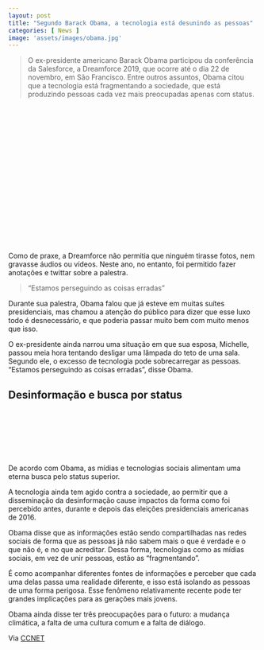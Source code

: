 ```yaml
---
layout: post
title: "Segundo Barack Obama, a tecnologia está desunindo as pessoas"
categories: [ News ]
image: 'assets/images/obama.jpg'
---
```


> O ex-presidente americano Barack Obama participou da conferência da Salesforce, a Dreamforce 2019, que ocorre até o dia 22 de novembro, em São Francisco. Entre outros assuntos, Obama citou que a tecnologia está fragmentando a sociedade, que está produzindo pessoas cada vez mais preocupadas apenas com status.

<!-- QUADRADO -->
<script async src="//pagead2.googlesyndication.com/pagead/js/adsbygoogle.js"></script>
<ins class="adsbygoogle"
style="display:inline-block;width:336px;height:280px"
data-ad-client="ca-pub-2838251107855362"
data-ad-slot="5351066970"></ins>
<script>
(adsbygoogle = window.adsbygoogle || []).push({});
</script>

Como de praxe, a Dreamforce não permitia que ninguém tirasse fotos, nem gravasse áudios ou vídeos. Neste ano, no entanto, foi permitido fazer anotações e twittar sobre a palestra.

> “Estamos perseguindo as coisas erradas”

Durante sua palestra, Obama falou que já esteve em muitas suítes presidenciais, mas chamou a atenção do público para dizer que esse luxo todo é desnecessário, e que poderia passar muito bem com muito menos que isso.

O ex-presidente ainda narrou uma situação em que sua esposa, Michelle, passou meia hora tentando desligar uma lâmpada do teto de uma sala. Segundo ele, o excesso de tecnologia pode sobrecarregar as pessoas. “Estamos perseguindo as coisas erradas”, disse Obama.

## Desinformação e busca por status

<!-- MINI ANÚNCIO -->
<script async src="//pagead2.googlesyndication.com/pagead/js/adsbygoogle.js"></script>
<!-- Games Root -->
<ins class="adsbygoogle"
style="display:inline-block;width:730px;height:95px"
data-ad-client="ca-pub-2838251107855362"
data-ad-slot="5351066970"></ins>
<script>
(adsbygoogle = window.adsbygoogle || []).push({});
</script>

De acordo com Obama, as mídias e tecnologias sociais alimentam uma eterna busca pelo status superior.

A tecnologia ainda tem agido contra a sociedade, ao permitir que a disseminação da desinformação cause impactos da forma como foi percebido antes, durante e depois das eleições presidenciais americanas de 2016.

Obama disse que as informações estão sendo compartilhadas nas redes sociais de forma que as pessoas já não sabem mais o que é verdade e o que não é, e no que acreditar. Dessa forma, tecnologias como as mídias sociais, em vez de unir pessoas, estão as “fragmentando”.

É como acompanhar diferentes fontes de informações e perceber que cada uma delas passa uma realidade diferente, e isso está isolando as pessoas de uma forma perigosa. Esse fenômeno relativamente recente pode ter grandes implicações para as gerações mais jovens.

Obama ainda disse ter três preocupações para o futuro: a mudança climática, a falta de uma cultura comum e a falta de diálogo.

<!-- RETANGULO LARGO 2 -->
<script async src="//pagead2.googlesyndication.com/pagead/js/adsbygoogle.js"></script>
<ins class="adsbygoogle"
style="display:block; text-align:center;"
data-ad-layout="in-article"
data-ad-format="fluid"
data-ad-client="ca-pub-2838251107855362"
data-ad-slot="8549252987"></ins>
<script>
(adsbygoogle = window.adsbygoogle || []).push({});
</script>

Via [CCNET](https://www.cnet.com/news/obama-says-at-dreamforce-technology-is-splintering-society/)
